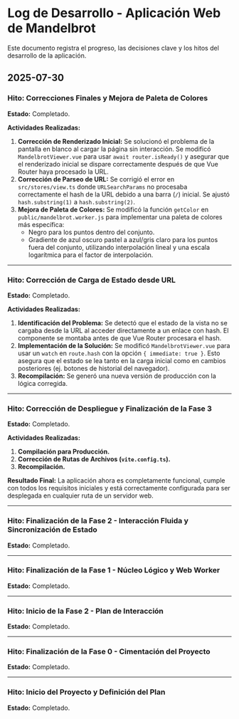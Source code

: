 # Log de Desarrollo - Aplicación Web de Mandelbrot

Este documento registra el progreso, las decisiones clave y los hitos del desarrollo de la aplicación.

## 2025-07-30

### Hito: Correcciones Finales y Mejora de Paleta de Colores

**Estado:** Completado.

**Actividades Realizadas:**

1.  **Corrección de Renderizado Inicial:** Se solucionó el problema de la pantalla en blanco al cargar la página sin interacción. Se modificó `MandelbrotViewer.vue` para usar `await router.isReady()` y asegurar que el renderizado inicial se dispare correctamente después de que Vue Router haya procesado la URL.
2.  **Corrección de Parseo de URL:** Se corrigió el error en `src/stores/view.ts` donde `URLSearchParams` no procesaba correctamente el hash de la URL debido a una barra (`/`) inicial. Se ajustó `hash.substring(1)` a `hash.substring(2)`.
3.  **Mejora de Paleta de Colores:** Se modificó la función `getColor` en `public/mandelbrot.worker.js` para implementar una paleta de colores más específica:
    *   Negro para los puntos dentro del conjunto.
    *   Gradiente de azul oscuro pastel a azul/gris claro para los puntos fuera del conjunto, utilizando interpolación lineal y una escala logarítmica para el factor de interpolación.

---

### Hito: Corrección de Carga de Estado desde URL

**Estado:** Completado.

**Actividades Realizadas:**

1.  **Identificación del Problema:** Se detectó que el estado de la vista no se cargaba desde la URL al acceder directamente a un enlace con hash. El componente se montaba antes de que Vue Router procesara el hash.
2.  **Implementación de la Solución:** Se modificó `MandelbrotViewer.vue` para usar un `watch` en `route.hash` con la opción `{ immediate: true }`. Esto asegura que el estado se lea tanto en la carga inicial como en cambios posteriores (ej. botones de historial del navegador).
3.  **Recompilación:** Se generó una nueva versión de producción con la lógica corregida.

---

### Hito: Corrección de Despliegue y Finalización de la Fase 3

**Estado:** Completado.

**Actividades Realizadas:**

1.  **Compilación para Producción.**
2.  **Corrección de Rutas de Archivos (`vite.config.ts`).**
3.  **Recompilación.**

**Resultado Final:** La aplicación ahora es completamente funcional, cumple con todos los requisitos iniciales y está correctamente configurada para ser desplegada en cualquier ruta de un servidor web.

---

### Hito: Finalización de la Fase 2 - Interacción Fluida y Sincronización de Estado

**Estado:** Completado.

---

### Hito: Finalización de la Fase 1 - Núcleo Lógico y Web Worker

**Estado:** Completado.

---

### Hito: Inicio de la Fase 2 - Plan de Interacción

**Estado:** Completado.

---

### Hito: Finalización de la Fase 0 - Cimentación del Proyecto

**Estado:** Completado.

---

### Hito: Inicio del Proyecto y Definición del Plan

**Estado:** Completado.

